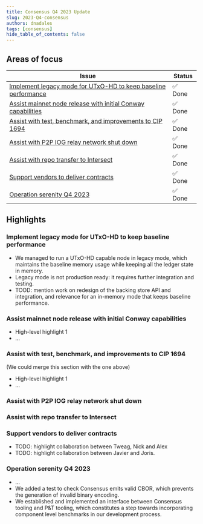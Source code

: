 ```yaml
---
title: Consensus Q4 2023 Update
slug: 2023-Q4-consensus
authors: dnadales
tags: [consensus]
hide_table_of_contents: false
---
```


## Areas of focus

| Issue                                                                 | Status  |
|-----------------------------------------------------------------------|---------|
| [Implement legacy mode for UTxO-HD to keep baseline performance][429] | ✅ Done |
| [Assist mainnet node release with initial Conway capabilities][423]   | ✅ Done |
| [Assist with test, benchmark, and improvements to CIP 1694][424]      | ✅ Done |
| [Assist with P2P IOG relay network shut down][414]                    | ✅ Done |
| [Assist with repo transfer to Intersect][425]                         | ✅ Done |
| [Support vendors to deliver contracts][427]                           | ✅ Done |
| [Operation serenity Q4 2023][415]                                     | ✅ Done |


## Highlights

### Implement legacy mode for UTxO-HD to keep baseline performance

- We managed to run a UTxO-HD capable node in legacy mode, which maintains the baseline memory usage while keeping all the ledger state in memory.
- Legacy mode is not production ready: it requires further integration and testing.
- TOOD: mention work on redesign of the backing store API and integration, and relevance for an in-memory mode that keeps baseline performance.

### Assist mainnet node release with initial Conway capabilities

- High-level highlight 1
- ...

### Assist with test, benchmark, and improvements to CIP 1694

(We could merge this section with the one above)

- High-level highlight 1
- ...

### Assist with P2P IOG relay network shut down

### Assist with repo transfer to Intersect

### Support vendors to deliver contracts

- TODO: highlight collaboration between Tweag, Nick and Alex
- TODO: highlight collaboration between Javier and Joris.

### Operation serenity Q4 2023

- ...
- We added a test to check Consensus emits valid CBOR, which prevents the generation of invalid binary encoding.
- We established and implemented an interface between Consensus tooling and P&T tooling, which constitutes a step towards incorporating component level benchmarks in our development process.

[429]: https://github.com/IntersectMBO/ouroboros-consensus/issues/429
[423]: https://github.com/IntersectMBO/ouroboros-consensus/issues/423
[424]: https://github.com/IntersectMBO/ouroboros-consensus/issues/424
[414]: https://github.com/IntersectMBO/ouroboros-consensus/issues/414
[425]: https://github.com/IntersectMBO/ouroboros-consensus/issues/425
[427]: https://github.com/IntersectMBO/ouroboros-consensus/issues/427
[415]: https://github.com/IntersectMBO/ouroboros-consensus/issues/415
